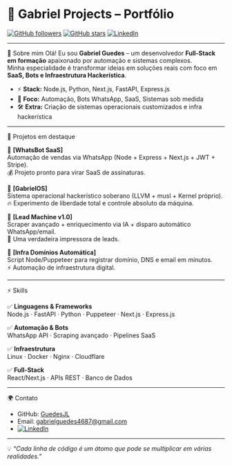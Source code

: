 # 🚀 Gabriel Projects – Portfólio

[![GitHub followers](https://img.shields.io/github/followers/GuedesJL?label=Seguidores&style=social)](https://github.com/GuedesJL)
[![GitHub stars](https://img.shields.io/github/stars/GuedesJL?label=Stars&style=social)](https://github.com/GuedesJL)
[![LinkedIn](https://img.shields.io/badge/LinkedIn-Perfil-blue)](https://www.linkedin.com/in/gabriel-guedes-a998892a6/)

---

 🧑 Sobre mim
Olá! Eu sou **Gabriel Guedes** – um desenvolvedor **Full-Stack em formação** apaixonado por automação e sistemas complexos.  
Minha especialidade é transformar ideias em soluções reais com foco em **SaaS, Bots e Infraestrutura Hackerística**.

- ⚡ **Stack:** Node.js, Python, Next.js, FastAPI, Express.js  
- 🤖 **Foco:** Automação, Bots WhatsApp, SaaS, Sistemas sob medida  
- 🛠️ **Extra:** Criação de sistemas operacionais customizados e infra hackerística

---

 📂 Projetos em destaque

🔹 **[WhatsBot SaaS]**  
Automação de vendas via WhatsApp (Node + Express + Next.js + JWT + Stripe).  
💰 Projeto pronto para virar SaaS de assinaturas.

🔹 **[GabrielOS]**  
Sistema operacional hackerístico soberano (LLVM + musl + Kernel próprio).  
🔥 Experimento de liberdade total e controle absoluto da máquina.

🔹 **[Lead Machine v1.0]**  
Scraper avançado + enriquecimento via IA + disparo automático WhatsApp/email.  
🚀 Uma verdadeira impressora de leads.

🔹 **[Infra Domínios Automática]**  
Script Node/Puppeteer para registrar domínio, DNS e email em minutos.  
⚡ Automação de infraestrutura digital.

---

⚡ Skills

✅ **Linguagens & Frameworks**  
Node.js · FastAPI · Python · Puppeteer · Next.js · Express.js  

✅ **Automação & Bots**  
WhatsApp API · Scraping avançado · Pipelines SaaS  

✅ **Infraestrutura**  
Linux · Docker · Nginx · Cloudflare  

✅ **Full-Stack**  
React/Next.js · APIs REST · Banco de Dados  

---

   🌍 Contato
- GitHub: [GuedesJL](https://github.com/GuedesJL)
- Email: gabrielguedes4687@gmail.com  
- [![LinkedIn](https://img.shields.io/badge/LinkedIn-Perfil-blue)](https://www.linkedin.com/in/gabriel-guedes-a998892a6/)
 

---

💡 *“Cada linha de código é um átomo que pode se multiplicar em várias realidades.”*  
